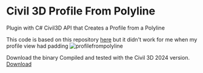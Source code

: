 # Civil 3D Profile From Polyline
Plugin with C# Civil3D API that Creates a Profile from a Polyline

This code is based on this repository [here](https://github.com/shtirlitsDva/Civil-3D-ProfileToolBox.git) but it didn't work for me when my profile view had padding
![profilefrompolyline](https://github.com/MatheusRamo/Civil-3D-Profile-From-Polyline/assets/54686264/43970c0d-ba13-4471-ab7b-6462a14a09f2)


Download the binary Compiled and tested with the Civil 3D 2024 version. [Download](https://github.com/MatheusRamo/Civil-3D-Profile-From-Polyline/releases/download/Civil3D/CreateProfileFromPolyline.dll)
